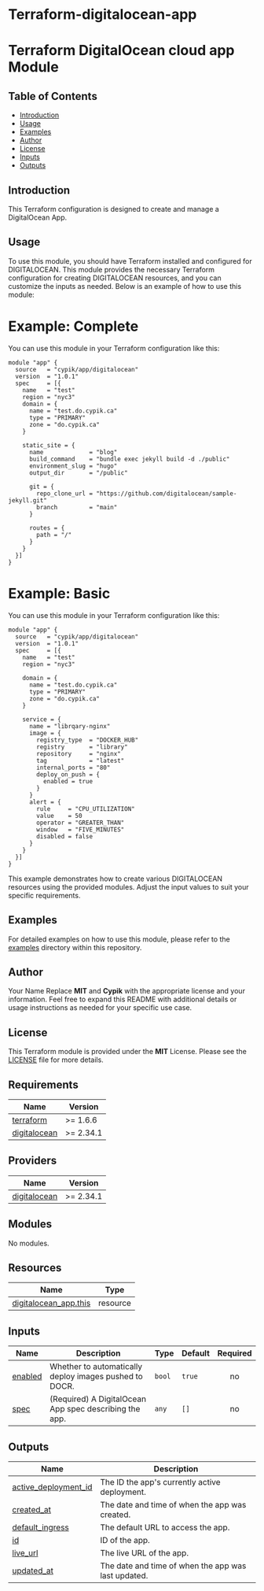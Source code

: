 # Terraform-digitalocean-app
# Terraform DigitalOcean cloud app Module

## Table of Contents

- [Introduction](#introduction)
- [Usage](#usage)
- [Examples](#examples)
- [Author](#author)
- [License](#license)
- [Inputs](#inputs)
- [Outputs](#outputs)

## Introduction
This Terraform configuration is designed to create and manage a DigitalOcean App.

## Usage
To use this module, you should have Terraform installed and configured for DIGITALOCEAN. This module provides the necessary Terraform configuration for creating DIGITALOCEAN resources, and you can customize the inputs as needed. Below is an example of how to use this module:

# Example: Complete
You can use this module in your Terraform configuration like this:

```hcl
module "app" {
  source   = "cypik/app/digitalocean"
  version  = "1.0.1"
  spec     = [{
    name   = "test"
    region = "nyc3"
    domain = {
      name = "test.do.cypik.ca"
      type = "PRIMARY"
      zone = "do.cypik.ca"
    }

    static_site = {
      name             = "blog"
      build_command    = "bundle exec jekyll build -d ./public"
      environment_slug = "hugo"
      output_dir       = "/public"

      git = {
        repo_clone_url = "https://github.com/digitalocean/sample-jekyll.git"
        branch         = "main"
      }

      routes = {
        path = "/"
      }
    }
  }]
}

```

# Example: Basic
You can use this module in your Terraform configuration like this:

```hcl
module "app" {
  source   = "cypik/app/digitalocean"
  version  = "1.0.1"
  spec     = [{
    name   = "test"
    region = "nyc3"

    domain = {
      name = "test.do.cypik.ca"
      type = "PRIMARY"
      zone = "do.cypik.ca"
    }

    service = {
      name = "librqary-nginx"
      image = {
        registry_type  = "DOCKER_HUB"
        registry       = "library"
        repository     = "nginx"
        tag            = "latest"
        internal_ports = "80"
        deploy_on_push = {
          enabled = true
        }
      }
      alert = {
        rule     = "CPU_UTILIZATION"
        value    = 50
        operator = "GREATER_THAN"
        window   = "FIVE_MINUTES"
        disabled = false
      }
    }
  }]
}

```
This example demonstrates how to create various DIGITALOCEAN resources using the provided modules. Adjust the input values to suit your specific requirements.


## Examples
For detailed examples on how to use this module, please refer to the [examples](https://github.com/cypik/terraform-digitalocean-app/blob/master/_examples) directory within this repository.

## Author
Your Name
Replace **MIT** and **Cypik** with the appropriate license and your information. Feel free to expand this README with additional details or usage instructions as needed for your specific use case.

## License
This Terraform module is provided under the **MIT** License. Please see the [LICENSE](https://github.com/cypik/terraform-digitalocean-app/blob/master/LICENSE) file for more details.


<!-- BEGIN_TF_DOCS -->
## Requirements

| Name | Version |
|------|---------|
| <a name="requirement_terraform"></a> [terraform](#requirement\_terraform) | >= 1.6.6 |
| <a name="requirement_digitalocean"></a> [digitalocean](#requirement\_digitalocean) | >= 2.34.1 |

## Providers

| Name | Version |
|------|---------|
| <a name="provider_digitalocean"></a> [digitalocean](#provider\_digitalocean) | >= 2.34.1 |

## Modules

No modules.

## Resources

| Name | Type |
|------|------|
| [digitalocean_app.this](https://registry.terraform.io/providers/digitalocean/digitalocean/latest/docs/resources/app) | resource |

## Inputs

| Name | Description | Type | Default | Required |
|------|-------------|------|---------|:--------:|
| <a name="input_enabled"></a> [enabled](#input\_enabled) | Whether to automatically deploy images pushed to DOCR. | `bool` | `true` | no |
| <a name="input_spec"></a> [spec](#input\_spec) | (Required) A DigitalOcean App spec describing the app. | `any` | `[]` | no |

## Outputs

| Name | Description |
|------|-------------|
| <a name="output_active_deployment_id"></a> [active\_deployment\_id](#output\_active\_deployment\_id) | The ID the app's currently active deployment. |
| <a name="output_created_at"></a> [created\_at](#output\_created\_at) | The date and time of when the app was created. |
| <a name="output_default_ingress"></a> [default\_ingress](#output\_default\_ingress) | The default URL to access the app. |
| <a name="output_id"></a> [id](#output\_id) | ID of the app. |
| <a name="output_live_url"></a> [live\_url](#output\_live\_url) | The live URL of the app. |
| <a name="output_updated_at"></a> [updated\_at](#output\_updated\_at) | The date and time of when the app was last updated. |
<!-- END_TF_DOCS -->